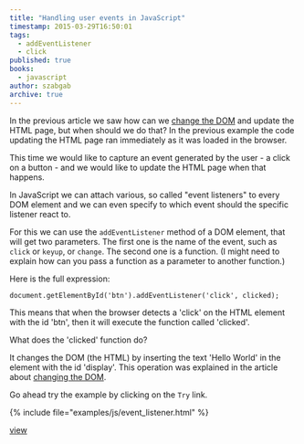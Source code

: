 ```yaml
---
title: "Handling user events in JavaScript"
timestamp: 2015-03-29T16:50:01
tags:
  - addEventListener
  - click
published: true
books:
  - javascript
author: szabgab
archive: true
---
```



In the previous article we saw how can we [change the DOM](/javascript-hello-world-change-the-dom)
and update the HTML page, but when should we do that? In the previous example the code updating the HTML
page ran immediately as it was loaded in the browser.

This time we would like to capture an event generated by the user - a click on a button - and we would like
to update the HTML page when that happens.


In JavaScript we can attach various, so called "event listeners" to every DOM element and we can even specify
to which event should the specific listener react to.

For this we can use the `addEventListener` method of a DOM element, that will get two parameters. The first one
is the name of the event, such as `click` or `keyup`, or `change`. The second one is a function.
(I might need to explain how can you pass a function as a parameter to another function.)

Here is the full expression:

`document.getElementById('btn').addEventListener('click', clicked);`

This means that when the browser detects a 'click' on the HTML element with the id 'btn', then it will execute the function called 'clicked'.

What does the 'clicked' function do?

It changes the DOM (the HTML) by inserting the text 'Hello World' in the element with the id 'display'. This operation was explained
in the article about [changing the DOM](/javascript-hello-world-change-the-dom).

Go ahead try the example by clicking on the `Try` link.

{% include file="examples/js/event_listener.html" %}

[view](examples/js/event_listener.html)

